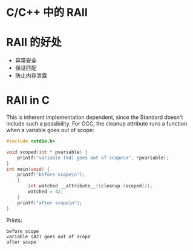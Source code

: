 # C/C++ 中的 RAII

<!--
ID: 7523feab-e7ef-4546-87cd-9515c39ed807
Status: publish
Date: 2017-05-29T15:36:00
Modified: 2020-05-16T12:10:11
wp_id: 401
-->

# RAII 的好处

* 异常安全
* 保证匹配
* 防止内存泄露

# RAII in C

This is inherent implementation dependent, since the Standard doesn't include such a possibility. For GCC, the cleanup attribute runs a function when a variable goes out of scope:

```c
#include <stdio.h>

void scoped(int * pvariable) {
    printf("variable (%d) goes out of scope\n", *pvariable);
}
int main(void) {
    printf("before scope\n");
    {
        int watched __attribute__((cleanup (scoped)));
        watched = 42;
    }
    printf("after scope\n");
}
```

Prints:
```
before scope
variable (42) goes out of scope
after scope
```